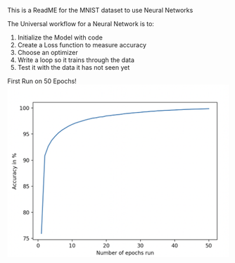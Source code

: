 This is a ReadME for the MNIST dataset to use Neural Networks

The Universal workflow for a Neural Network is to:

1) Initialize the Model with code
2) Create a Loss function to measure accuracy
3) Choose an optimizer
4) Write a loop so it trains through the data
5) Test it with the data it has not seen yet

First Run on 50 Epochs!
![alt text](image.png)